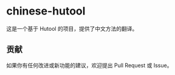 # chinese-hutool

这是一个基于 Hutool 的项目，提供了中文方法的翻译。

## 贡献
如果你有任何改进或新功能的建议，欢迎提出 Pull Request 或 Issue。



